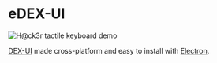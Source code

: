 # eDEX-UI

![H@ck3r tactile keyboard demo](https://square.codebrew.fr/edex-ui-keyboard.gif)

[DEX-UI](https://github.com/seenaburns/dex-ui) made cross-platform and easy to install with [Electron](https://github.com/electron/electron).
